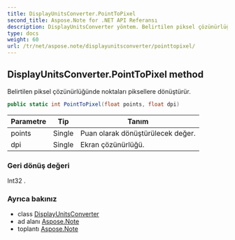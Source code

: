 ```yaml
---
title: DisplayUnitsConverter.PointToPixel
second_title: Aspose.Note for .NET API Referansı
description: DisplayUnitsConverter yöntem. Belirtilen piksel çözünürlüğünde noktaları piksellere dönüştürür.
type: docs
weight: 60
url: /tr/net/aspose.note/displayunitsconverter/pointtopixel/
---
```

## DisplayUnitsConverter.PointToPixel method

Belirtilen piksel çözünürlüğünde noktaları piksellere dönüştürür.

```csharp
public static int PointToPixel(float points, float dpi)
```

| Parametre | Tip | Tanım |
| --- | --- | --- |
| points | Single | Puan olarak dönüştürülecek değer. |
| dpi | Single | Ekran çözünürlüğü. |

### Geri dönüş değeri

Int32 .

### Ayrıca bakınız

* class [DisplayUnitsConverter](../)
* ad alanı [Aspose.Note](../../displayunitsconverter/)
* toplantı [Aspose.Note](../../../)


